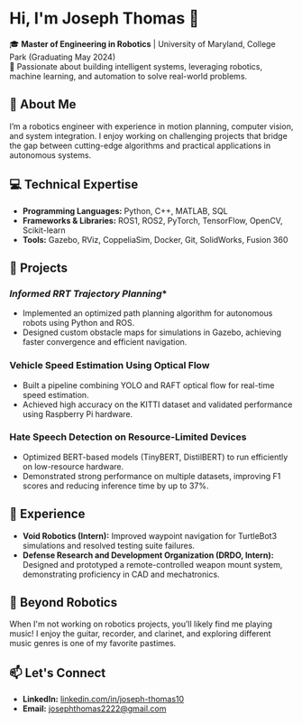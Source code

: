 # Hi, I'm Joseph Thomas 👋  

🎓 **Master of Engineering in Robotics** | University of Maryland, College Park (Graduating May 2024)  
🤖 Passionate about building intelligent systems, leveraging robotics, machine learning, and automation to solve real-world problems.  

## 🚀 About Me  
I’m a robotics engineer with experience in motion planning, computer vision, and system integration. I enjoy working on challenging projects that bridge the gap between cutting-edge algorithms and practical applications in autonomous systems.

## 💻 Technical Expertise  
- **Programming Languages:** Python, C++, MATLAB, SQL  
- **Frameworks & Libraries:** ROS1, ROS2, PyTorch, TensorFlow, OpenCV, Scikit-learn  
- **Tools:** Gazebo, RViz, CoppeliaSim, Docker, Git, SolidWorks, Fusion 360  

## 🔧 Projects  
### **Informed RRT* Trajectory Planning**  
- Implemented an optimized path planning algorithm for autonomous robots using Python and ROS.  
- Designed custom obstacle maps for simulations in Gazebo, achieving faster convergence and efficient navigation.  

### **Vehicle Speed Estimation Using Optical Flow**  
- Built a pipeline combining YOLO and RAFT optical flow for real-time speed estimation.  
- Achieved high accuracy on the KITTI dataset and validated performance using Raspberry Pi hardware.  

### **Hate Speech Detection on Resource-Limited Devices**  
- Optimized BERT-based models (TinyBERT, DistilBERT) to run efficiently on low-resource hardware.  
- Demonstrated strong performance on multiple datasets, improving F1 scores and reducing inference time by up to 37%.  

## 🌟 Experience  
- **Void Robotics (Intern):** Improved waypoint navigation for TurtleBot3 simulations and resolved testing suite failures.  
- **Defense Research and Development Organization (DRDO, Intern):** Designed and prototyped a remote-controlled weapon mount system, demonstrating proficiency in CAD and mechatronics.

## 🎸 Beyond Robotics  
When I'm not working on robotics projects, you’ll likely find me playing music! I enjoy the guitar, recorder, and clarinet, and exploring different music genres is one of my favorite pastimes.

## 📫 Let's Connect  
- **LinkedIn:** [linkedin.com/in/joseph-thomas10](https://www.linkedin.com/in/joseph-thomas10)  
- **Email:** josephthomas2222@gmail.com  
